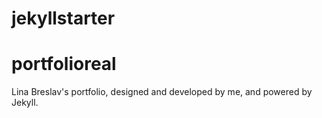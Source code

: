 # jekyllstarter
# portfolioreal

Lina Breslav's portfolio, designed and developed by me, and powered by Jekyll. 
